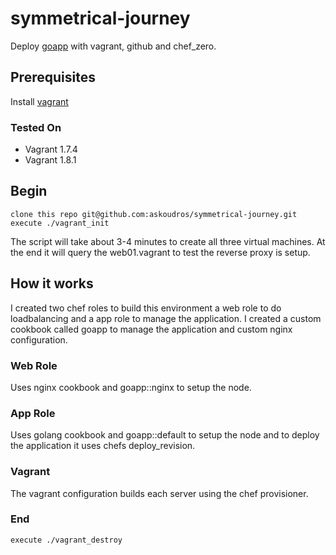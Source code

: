 # symmetrical-journey
Deploy [goapp](https://github.com/askoudros/goapp) with vagrant, github and chef_zero.

## Prerequisites
Install [vagrant](https://www.vagrantup.com/downloads.html)

### Tested On
 - Vagrant 1.7.4
 - Vagrant 1.8.1

## Begin
    clone this repo git@github.com:askoudros/symmetrical-journey.git
    execute ./vagrant_init

The script will take about 3-4 minutes to create all three virtual machines. At the end it will query the web01.vagrant to test the reverse proxy is setup.

## How it works
I created two chef roles to build this environment a web role to do loadbalancing and a app role to manage the application. I created a custom cookbook called goapp to manage the application and custom nginx configuration.

### Web Role
Uses nginx cookbook and goapp::nginx to setup the node.

### App Role
Uses golang cookbook and goapp::default to setup the node and to deploy the application it uses chefs deploy_revision.

### Vagrant
The vagrant configuration builds each server using the chef provisioner.

### End 
    execute ./vagrant_destroy

